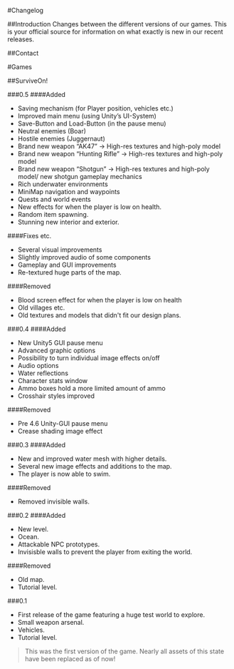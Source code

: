 #Changelog

##Introduction
Changes between the different versions of our games. This is your official source for information on what exactly is new in our recent releases.


##Contact

#Games

##SurviveOn!

###0.5
####Added
- Saving mechanism (for Player position, vehicles etc.)
- Improved main menu (using Unity’s UI-System)
- Save-Button and Load-Button (in the pause menu)
- Neutral enemies (Boar)
- Hostile enemies (Juggernaut)
- Brand new weapon “AK47” -> High-res textures and high-poly model
- Brand new weapon “Hunting Rifle” -> High-res textures and high-poly model
- Brand new weapon “Shotgun” -> High-res textures and high-poly model/ new shotgun gameplay mechanics
- Rich underwater environments
- MiniMap navigation and waypoints
- Quests and world events
- New effects for when the player is low on health.
- Random item spawning.
- Stunning new interior and exterior.

####Fixes etc.
- Several visual improvements
- Slightly improved audio of some components
- Gameplay and GUI improvements
- Re-textured huge parts of the map.

####Removed
- Blood screen effect for when the player is low on health
- Old villages etc.
- Old textures and models that didn't fit our design plans.

###0.4
####Added
- New Unity5 GUI pause menu
- Advanced graphic options
- Possibility to turn individual image effects on/off
- Audio options
- Water reflections
- Character stats window
- Ammo boxes hold a more limited amount of ammo
- Crosshair styles improved

####Removed
- Pre 4.6 Unity-GUI pause menu
- Crease shading image effect

###0.3
####Added 
- New and improved water mesh with higher details.
- Several new image effects and additions to the map.
- The player is now able to swim. 


####Removed
- Removed invisible walls.

###0.2
####Added
- New level.
- Ocean.
- Attackable NPC prototypes.
- Invisisble walls to prevent the player from exiting the world.

####Removed
- Old map.
- Tutorial level.

###0.1
- First release of the game featuring a huge test world to explore.
- Small weapon arsenal.
- Vehicles.
- Tutorial level.

> This was the first version of the game. Nearly all assets of this state have been replaced as of now!

